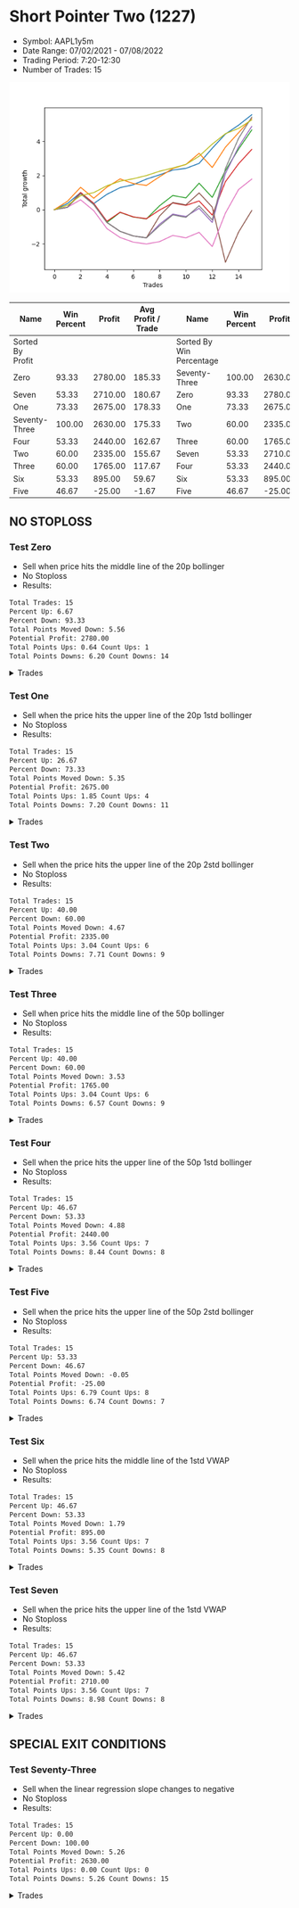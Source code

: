 # Short Pointer Two (1227) 
- Symbol: AAPL1y5m
- Date Range: 07/02/2021 - 07/08/2022
- Trading Period: 7:20-12:30
- Number of Trades: 15

![Plot](ShortPointerTwo(1227)AAPL1y5m.png)

| Name | Win Percent | Profit | Avg Profit / Trade |     | Name | Win Percent | Profit | Avg Profit / Trade |
| ---- | ----------- | ------ | ------------------ | --- | ---- | ----------- | ------ | ------------------ |
| Sorted By <br> Profit | | | | | Sorted By <br> Win Percentage ||||
| Zero | 93.33 | 2780.00 | 185.33 |     | Seventy-Three | 100.00 | 2630.00 | 175.33 |
| Seven | 53.33 | 2710.00 | 180.67 |     | Zero | 93.33 | 2780.00 | 185.33 |
| One | 73.33 | 2675.00 | 178.33 |     | One | 73.33 | 2675.00 | 178.33 |
| Seventy-Three | 100.00 | 2630.00 | 175.33 |     | Two | 60.00 | 2335.00 | 155.67 |
| Four | 53.33 | 2440.00 | 162.67 |     | Three | 60.00 | 1765.00 | 117.67 |
| Two | 60.00 | 2335.00 | 155.67 |     | Seven | 53.33 | 2710.00 | 180.67 |
| Three | 60.00 | 1765.00 | 117.67 |     | Four | 53.33 | 2440.00 | 162.67 |
| Six | 53.33 | 895.00 | 59.67 |     | Six | 53.33 | 895.00 | 59.67 |
| Five | 46.67 | -25.00 | -1.67 |     | Five | 46.67 | -25.00 | -1.67 |

## NO STOPLOSS

### Test Zero
* Sell when price hits the middle line of the 20p bollinger
* No Stoploss
* Results:
```
Total Trades: 15
Percent Up: 6.67
Percent Down: 93.33
Total Points Moved Down: 5.56
Potential Profit: 2780.00
Total Points Ups: 0.64 Count Ups: 1
Total Points Downs: 6.20 Count Downs: 14
```

<details><summary>Trades</summary>

<code>In: 2021-07-14 12:10:00		Out: 2021-07-14 12:15:20		Total Position Time: 05:20		Total Move Down: 0.36		Total to Date: 0.36</code> <br />
<code>In: 2021-07-27 12:10:00		Out: 2021-07-27 12:30:20		Total Position Time: 20:20		Total Move Down: 0.64		Total to Date: 1.00</code> <br />
<code>In: 2021-10-01 11:10:00		Out: 2021-10-01 12:50:00		Total Position Time: 100:00		Total Move Down: -0.64		Total to Date: 0.36</code> <br />
<code>In: 2021-12-21 09:35:00		Out: 2021-12-21 09:50:05		Total Position Time: 15:05		Total Move Down: 0.54		Total to Date: 0.90</code> <br />
<code>In: 2022-01-31 11:30:00		Out: 2022-01-31 11:47:15		Total Position Time: 17:15		Total Move Down: 0.39		Total to Date: 1.29</code> <br />
<code>In: 2022-02-02 11:55:00		Out: 2022-02-02 12:36:05		Total Position Time: 41:05		Total Move Down: 0.17		Total to Date: 1.46</code> <br />
<code>In: 2022-02-02 12:25:00		Out: 2022-02-02 12:36:05		Total Position Time: 11:05		Total Move Down: 0.33		Total to Date: 1.79</code> <br />
<code>In: 2022-02-07 12:20:00		Out: 2022-02-07 12:25:45		Total Position Time: 05:45		Total Move Down: 0.25		Total to Date: 2.04</code> <br />
<code>In: 2022-02-09 11:45:00		Out: 2022-02-09 11:57:40		Total Position Time: 12:40		Total Move Down: 0.28		Total to Date: 2.32</code> <br />
<code>In: 2022-02-15 11:50:00		Out: 2022-02-15 12:33:30		Total Position Time: 43:30		Total Move Down: 0.10		Total to Date: 2.42</code> <br />
<code>In: 2022-03-31 12:15:00		Out: 2022-03-31 12:20:20		Total Position Time: 05:20		Total Move Down: 0.29		Total to Date: 2.71</code> <br />
<code>In: 2022-04-25 12:00:00		Out: 2022-04-25 12:07:15		Total Position Time: 07:15		Total Move Down: 0.89		Total to Date: 3.60</code> <br />
<code>In: 2022-05-04 11:05:00		Out: 2022-05-04 11:10:10		Total Position Time: 05:10		Total Move Down: 0.83		Total to Date: 4.43</code> <br />
<code>In: 2022-05-16 11:45:00		Out: 2022-05-16 12:03:25		Total Position Time: 18:25		Total Move Down: 0.52		Total to Date: 4.95</code> <br />
<code>In: 2022-06-10 12:30:00		Out: 2022-06-10 12:42:40		Total Position Time: 12:40		Total Move Down: 0.61		Total to Date: 5.56</code> <br />


</details>

### Test One
* Sell when the price hits the upper line of the 20p 1std bollinger
* No Stoploss
* Results:
```
Total Trades: 15
Percent Up: 26.67
Percent Down: 73.33
Total Points Moved Down: 5.35
Potential Profit: 2675.00
Total Points Ups: 1.85 Count Ups: 4
Total Points Downs: 7.20 Count Downs: 11
```

<details><summary>Trades</summary>

<code>In: 2021-07-14 12:10:00		Out: 2021-07-14 12:15:35		Total Position Time: 05:35		Total Move Down: 0.49		Total to Date: 0.49</code> <br />
<code>In: 2021-07-27 12:10:00		Out: 2021-07-27 12:46:10		Total Position Time: 36:10		Total Move Down: 0.82		Total to Date: 1.31</code> <br />
<code>In: 2021-10-01 11:10:00		Out: 2021-10-01 12:50:00		Total Position Time: 100:00		Total Move Down: -0.64		Total to Date: 0.67</code> <br />
<code>In: 2021-12-21 09:35:00		Out: 2021-12-21 10:13:50		Total Position Time: 38:50		Total Move Down: 0.65		Total to Date: 1.32</code> <br />
<code>In: 2022-01-31 11:30:00		Out: 2022-01-31 12:11:05		Total Position Time: 41:05		Total Move Down: 0.48		Total to Date: 1.80</code> <br />
<code>In: 2022-02-02 11:55:00		Out: 2022-02-02 12:50:00		Total Position Time: 55:00		Total Move Down: -0.27		Total to Date: 1.53</code> <br />
<code>In: 2022-02-02 12:25:00		Out: 2022-02-02 12:50:00		Total Position Time: 25:00		Total Move Down: -0.11		Total to Date: 1.42</code> <br />
<code>In: 2022-02-07 12:20:00		Out: 2022-02-07 12:28:05		Total Position Time: 08:05		Total Move Down: 0.51		Total to Date: 1.93</code> <br />
<code>In: 2022-02-09 11:45:00		Out: 2022-02-09 12:00:20		Total Position Time: 15:20		Total Move Down: 0.48		Total to Date: 2.41</code> <br />
<code>In: 2022-02-15 11:50:00		Out: 2022-02-15 12:42:20		Total Position Time: 52:20		Total Move Down: 0.24		Total to Date: 2.65</code> <br />
<code>In: 2022-03-31 12:15:00		Out: 2022-03-31 12:33:05		Total Position Time: 18:05		Total Move Down: 0.65		Total to Date: 3.30</code> <br />
<code>In: 2022-04-25 12:00:00		Out: 2022-04-25 12:50:00		Total Position Time: 50:00		Total Move Down: -0.83		Total to Date: 2.47</code> <br />
<code>In: 2022-05-04 11:05:00		Out: 2022-05-04 11:18:40		Total Position Time: 13:40		Total Move Down: 1.19		Total to Date: 3.66</code> <br />
<code>In: 2022-05-16 11:45:00		Out: 2022-05-16 12:12:45		Total Position Time: 27:45		Total Move Down: 0.85		Total to Date: 4.51</code> <br />
<code>In: 2022-06-10 12:30:00		Out: 2022-06-10 12:45:25		Total Position Time: 15:25		Total Move Down: 0.84		Total to Date: 5.35</code> <br />


</details>

### Test Two
* Sell when the price hits the upper line of the 20p 2std bollinger
* No Stoploss
* Results:
```
Total Trades: 15
Percent Up: 40.00
Percent Down: 60.00
Total Points Moved Down: 4.67
Potential Profit: 2335.00
Total Points Ups: 3.04 Count Ups: 6
Total Points Downs: 7.71 Count Downs: 9
```

<details><summary>Trades</summary>

<code>In: 2021-07-14 12:10:00		Out: 2021-07-14 12:50:00		Total Position Time: 40:00		Total Move Down: 0.14		Total to Date: 0.14</code> <br />
<code>In: 2021-07-27 12:10:00		Out: 2021-07-27 12:50:00		Total Position Time: 40:00		Total Move Down: 0.80		Total to Date: 0.94</code> <br />
<code>In: 2021-10-01 11:10:00		Out: 2021-10-01 12:50:00		Total Position Time: 100:00		Total Move Down: -0.64		Total to Date: 0.30</code> <br />
<code>In: 2021-12-21 09:35:00		Out: 2021-12-21 12:50:00		Total Position Time: 195:00		Total Move Down: -1.05		Total to Date: -0.75</code> <br />
<code>In: 2022-01-31 11:30:00		Out: 2022-01-31 12:13:35		Total Position Time: 43:35		Total Move Down: 0.59		Total to Date: -0.16</code> <br />
<code>In: 2022-02-02 11:55:00		Out: 2022-02-02 12:50:00		Total Position Time: 55:00		Total Move Down: -0.27		Total to Date: -0.43</code> <br />
<code>In: 2022-02-02 12:25:00		Out: 2022-02-02 12:50:00		Total Position Time: 25:00		Total Move Down: -0.11		Total to Date: -0.54</code> <br />
<code>In: 2022-02-07 12:20:00		Out: 2022-02-07 12:38:25		Total Position Time: 18:25		Total Move Down: 0.77		Total to Date: 0.23</code> <br />
<code>In: 2022-02-09 11:45:00		Out: 2022-02-09 12:02:50		Total Position Time: 17:50		Total Move Down: 0.60		Total to Date: 0.83</code> <br />
<code>In: 2022-02-15 11:50:00		Out: 2022-02-15 12:50:00		Total Position Time: 60:00		Total Move Down: -0.14		Total to Date: 0.69</code> <br />
<code>In: 2022-03-31 12:15:00		Out: 2022-03-31 12:43:55		Total Position Time: 28:55		Total Move Down: 0.86		Total to Date: 1.55</code> <br />
<code>In: 2022-04-25 12:00:00		Out: 2022-04-25 12:50:00		Total Position Time: 50:00		Total Move Down: -0.83		Total to Date: 0.72</code> <br />
<code>In: 2022-05-04 11:05:00		Out: 2022-05-04 11:20:50		Total Position Time: 15:50		Total Move Down: 1.57		Total to Date: 2.29</code> <br />
<code>In: 2022-05-16 11:45:00		Out: 2022-05-16 12:21:00		Total Position Time: 36:00		Total Move Down: 1.26		Total to Date: 3.55</code> <br />
<code>In: 2022-06-10 12:30:00		Out: 2022-06-10 12:46:50		Total Position Time: 16:50		Total Move Down: 1.12		Total to Date: 4.67</code> <br />


</details>

### Test Three
* Sell when price hits the middle line of the 50p bollinger
* No Stoploss
* Results:
```
Total Trades: 15
Percent Up: 40.00
Percent Down: 60.00
Total Points Moved Down: 3.53
Potential Profit: 1765.00
Total Points Ups: 3.04 Count Ups: 6
Total Points Downs: 6.57 Count Downs: 9
```

<details><summary>Trades</summary>

<code>In: 2021-07-14 12:10:00		Out: 2021-07-14 12:50:00		Total Position Time: 40:00		Total Move Down: 0.14		Total to Date: 0.14</code> <br />
<code>In: 2021-07-27 12:10:00		Out: 2021-07-27 12:46:50		Total Position Time: 36:50		Total Move Down: 0.87		Total to Date: 1.01</code> <br />
<code>In: 2021-10-01 11:10:00		Out: 2021-10-01 12:50:00		Total Position Time: 100:00		Total Move Down: -0.64		Total to Date: 0.37</code> <br />
<code>In: 2021-12-21 09:35:00		Out: 2021-12-21 12:50:00		Total Position Time: 195:00		Total Move Down: -1.05		Total to Date: -0.68</code> <br />
<code>In: 2022-01-31 11:30:00		Out: 2022-01-31 12:12:15		Total Position Time: 42:15		Total Move Down: 0.53		Total to Date: -0.15</code> <br />
<code>In: 2022-02-02 11:55:00		Out: 2022-02-02 12:50:00		Total Position Time: 55:00		Total Move Down: -0.27		Total to Date: -0.42</code> <br />
<code>In: 2022-02-02 12:25:00		Out: 2022-02-02 12:50:00		Total Position Time: 25:00		Total Move Down: -0.11		Total to Date: -0.53</code> <br />
<code>In: 2022-02-07 12:20:00		Out: 2022-02-07 12:28:05		Total Position Time: 08:05		Total Move Down: 0.51		Total to Date: -0.02</code> <br />
<code>In: 2022-02-09 11:45:00		Out: 2022-02-09 11:59:40		Total Position Time: 14:40		Total Move Down: 0.41		Total to Date: 0.39</code> <br />
<code>In: 2022-02-15 11:50:00		Out: 2022-02-15 12:50:00		Total Position Time: 60:00		Total Move Down: -0.14		Total to Date: 0.25</code> <br />
<code>In: 2022-03-31 12:15:00		Out: 2022-03-31 12:20:15		Total Position Time: 05:15		Total Move Down: 0.26		Total to Date: 0.51</code> <br />
<code>In: 2022-04-25 12:00:00		Out: 2022-04-25 12:50:00		Total Position Time: 50:00		Total Move Down: -0.83		Total to Date: -0.32</code> <br />
<code>In: 2022-05-04 11:05:00		Out: 2022-05-04 11:30:50		Total Position Time: 25:50		Total Move Down: 1.96		Total to Date: 1.64</code> <br />
<code>In: 2022-05-16 11:45:00		Out: 2022-05-16 12:17:45		Total Position Time: 32:45		Total Move Down: 1.05		Total to Date: 2.69</code> <br />
<code>In: 2022-06-10 12:30:00		Out: 2022-06-10 12:45:25		Total Position Time: 15:25		Total Move Down: 0.84		Total to Date: 3.53</code> <br />


</details>

### Test Four
* Sell when the price hits the upper line of the 50p 1std bollinger
* No Stoploss
* Results:
```
Total Trades: 15
Percent Up: 46.67
Percent Down: 53.33
Total Points Moved Down: 4.88
Potential Profit: 2440.00
Total Points Ups: 3.56 Count Ups: 7
Total Points Downs: 8.44 Count Downs: 8
```

<details><summary>Trades</summary>

<code>In: 2021-07-14 12:10:00		Out: 2021-07-14 12:50:00		Total Position Time: 40:00		Total Move Down: 0.14		Total to Date: 0.14</code> <br />
<code>In: 2021-07-27 12:10:00		Out: 2021-07-27 12:50:00		Total Position Time: 40:00		Total Move Down: 0.80		Total to Date: 0.94</code> <br />
<code>In: 2021-10-01 11:10:00		Out: 2021-10-01 12:50:00		Total Position Time: 100:00		Total Move Down: -0.64		Total to Date: 0.30</code> <br />
<code>In: 2021-12-21 09:35:00		Out: 2021-12-21 12:50:00		Total Position Time: 195:00		Total Move Down: -1.05		Total to Date: -0.75</code> <br />
<code>In: 2022-01-31 11:30:00		Out: 2022-01-31 12:50:00		Total Position Time: 80:00		Total Move Down: -0.52		Total to Date: -1.27</code> <br />
<code>In: 2022-02-02 11:55:00		Out: 2022-02-02 12:50:00		Total Position Time: 55:00		Total Move Down: -0.27		Total to Date: -1.54</code> <br />
<code>In: 2022-02-02 12:25:00		Out: 2022-02-02 12:50:00		Total Position Time: 25:00		Total Move Down: -0.11		Total to Date: -1.65</code> <br />
<code>In: 2022-02-07 12:20:00		Out: 2022-02-07 12:38:35		Total Position Time: 18:35		Total Move Down: 0.80		Total to Date: -0.85</code> <br />
<code>In: 2022-02-09 11:45:00		Out: 2022-02-09 12:00:35		Total Position Time: 15:35		Total Move Down: 0.59		Total to Date: -0.26</code> <br />
<code>In: 2022-02-15 11:50:00		Out: 2022-02-15 12:50:00		Total Position Time: 60:00		Total Move Down: -0.14		Total to Date: -0.40</code> <br />
<code>In: 2022-03-31 12:15:00		Out: 2022-03-31 12:21:40		Total Position Time: 06:40		Total Move Down: 0.48		Total to Date: 0.08</code> <br />
<code>In: 2022-04-25 12:00:00		Out: 2022-04-25 12:50:00		Total Position Time: 50:00		Total Move Down: -0.83		Total to Date: -0.75</code> <br />
<code>In: 2022-05-04 11:05:00		Out: 2022-05-04 11:34:25		Total Position Time: 29:25		Total Move Down: 2.87		Total to Date: 2.12</code> <br />
<code>In: 2022-05-16 11:45:00		Out: 2022-05-16 12:35:20		Total Position Time: 50:20		Total Move Down: 1.56		Total to Date: 3.68</code> <br />
<code>In: 2022-06-10 12:30:00		Out: 2022-06-10 12:47:10		Total Position Time: 17:10		Total Move Down: 1.20		Total to Date: 4.88</code> <br />


</details>

### Test Five
* Sell when the price hits the upper line of the 50p 2std bollinger
* No Stoploss
* Results:
```
Total Trades: 15
Percent Up: 53.33
Percent Down: 46.67
Total Points Moved Down: -0.05
Potential Profit: -25.00
Total Points Ups: 6.79 Count Ups: 8
Total Points Downs: 6.74 Count Downs: 7
```

<details><summary>Trades</summary>

<code>In: 2021-07-14 12:10:00		Out: 2021-07-14 12:50:00		Total Position Time: 40:00		Total Move Down: 0.14		Total to Date: 0.14</code> <br />
<code>In: 2021-07-27 12:10:00		Out: 2021-07-27 12:50:00		Total Position Time: 40:00		Total Move Down: 0.80		Total to Date: 0.94</code> <br />
<code>In: 2021-10-01 11:10:00		Out: 2021-10-01 12:50:00		Total Position Time: 100:00		Total Move Down: -0.64		Total to Date: 0.30</code> <br />
<code>In: 2021-12-21 09:35:00		Out: 2021-12-21 12:50:00		Total Position Time: 195:00		Total Move Down: -1.05		Total to Date: -0.75</code> <br />
<code>In: 2022-01-31 11:30:00		Out: 2022-01-31 12:50:00		Total Position Time: 80:00		Total Move Down: -0.52		Total to Date: -1.27</code> <br />
<code>In: 2022-02-02 11:55:00		Out: 2022-02-02 12:50:00		Total Position Time: 55:00		Total Move Down: -0.27		Total to Date: -1.54</code> <br />
<code>In: 2022-02-02 12:25:00		Out: 2022-02-02 12:50:00		Total Position Time: 25:00		Total Move Down: -0.11		Total to Date: -1.65</code> <br />
<code>In: 2022-02-07 12:20:00		Out: 2022-02-07 12:45:05		Total Position Time: 25:05		Total Move Down: 1.28		Total to Date: -0.37</code> <br />
<code>In: 2022-02-09 11:45:00		Out: 2022-02-09 12:13:55		Total Position Time: 28:55		Total Move Down: 0.79		Total to Date: 0.42</code> <br />
<code>In: 2022-02-15 11:50:00		Out: 2022-02-15 12:50:00		Total Position Time: 60:00		Total Move Down: -0.14		Total to Date: 0.28</code> <br />
<code>In: 2022-03-31 12:15:00		Out: 2022-03-31 12:33:45		Total Position Time: 18:45		Total Move Down: 0.70		Total to Date: 0.98</code> <br />
<code>In: 2022-04-25 12:00:00		Out: 2022-04-25 12:50:00		Total Position Time: 50:00		Total Move Down: -0.83		Total to Date: 0.15</code> <br />
<code>In: 2022-05-04 11:05:00		Out: 2022-05-04 12:50:00		Total Position Time: 105:00		Total Move Down: -3.23		Total to Date: -3.08</code> <br />
<code>In: 2022-05-16 11:45:00		Out: 2022-05-16 12:50:00		Total Position Time: 65:00		Total Move Down: 1.77		Total to Date: -1.31</code> <br />
<code>In: 2022-06-10 12:30:00		Out: 2022-06-10 12:50:00		Total Position Time: 20:00		Total Move Down: 1.26		Total to Date: -0.05</code> <br />


</details>

### Test Six
* Sell when the price hits the middle line of the 1std VWAP
* No Stoploss
* Results:
```
Total Trades: 15
Percent Up: 46.67
Percent Down: 53.33
Total Points Moved Down: 1.79
Potential Profit: 895.00
Total Points Ups: 3.56 Count Ups: 7
Total Points Downs: 5.35 Count Downs: 8
```

<details><summary>Trades</summary>

<code>In: 2021-07-14 12:10:00		Out: 2021-07-14 12:50:00		Total Position Time: 40:00		Total Move Down: 0.14		Total to Date: 0.14</code> <br />
<code>In: 2021-07-27 12:10:00		Out: 2021-07-27 12:15:10		Total Position Time: 05:10		Total Move Down: 0.44		Total to Date: 0.58</code> <br />
<code>In: 2021-10-01 11:10:00		Out: 2021-10-01 12:50:00		Total Position Time: 100:00		Total Move Down: -0.64		Total to Date: -0.06</code> <br />
<code>In: 2021-12-21 09:35:00		Out: 2021-12-21 12:50:00		Total Position Time: 195:00		Total Move Down: -1.05		Total to Date: -1.11</code> <br />
<code>In: 2022-01-31 11:30:00		Out: 2022-01-31 12:50:00		Total Position Time: 80:00		Total Move Down: -0.52		Total to Date: -1.63</code> <br />
<code>In: 2022-02-02 11:55:00		Out: 2022-02-02 12:50:00		Total Position Time: 55:00		Total Move Down: -0.27		Total to Date: -1.90</code> <br />
<code>In: 2022-02-02 12:25:00		Out: 2022-02-02 12:50:00		Total Position Time: 25:00		Total Move Down: -0.11		Total to Date: -2.01</code> <br />
<code>In: 2022-02-07 12:20:00		Out: 2022-02-07 12:25:10		Total Position Time: 05:10		Total Move Down: 0.14		Total to Date: -1.87</code> <br />
<code>In: 2022-02-09 11:45:00		Out: 2022-02-09 11:57:55		Total Position Time: 12:55		Total Move Down: 0.36		Total to Date: -1.51</code> <br />
<code>In: 2022-02-15 11:50:00		Out: 2022-02-15 12:50:00		Total Position Time: 60:00		Total Move Down: -0.14		Total to Date: -1.65</code> <br />
<code>In: 2022-03-31 12:15:00		Out: 2022-03-31 12:20:30		Total Position Time: 05:30		Total Move Down: 0.32		Total to Date: -1.33</code> <br />
<code>In: 2022-04-25 12:00:00		Out: 2022-04-25 12:50:00		Total Position Time: 50:00		Total Move Down: -0.83		Total to Date: -2.16</code> <br />
<code>In: 2022-05-04 11:05:00		Out: 2022-05-04 11:30:50		Total Position Time: 25:50		Total Move Down: 1.96		Total to Date: -0.20</code> <br />
<code>In: 2022-05-16 11:45:00		Out: 2022-05-16 12:34:05		Total Position Time: 49:05		Total Move Down: 1.38		Total to Date: 1.18</code> <br />
<code>In: 2022-06-10 12:30:00		Out: 2022-06-10 12:42:40		Total Position Time: 12:40		Total Move Down: 0.61		Total to Date: 1.79</code> <br />


</details>

### Test Seven
* Sell when the price hits the upper line of the 1std VWAP
* No Stoploss
* Results:
```
Total Trades: 15
Percent Up: 46.67
Percent Down: 53.33
Total Points Moved Down: 5.42
Potential Profit: 2710.00
Total Points Ups: 3.56 Count Ups: 7
Total Points Downs: 8.98 Count Downs: 8
```

<details><summary>Trades</summary>

<code>In: 2021-07-14 12:10:00		Out: 2021-07-14 12:50:00		Total Position Time: 40:00		Total Move Down: 0.14		Total to Date: 0.14</code> <br />
<code>In: 2021-07-27 12:10:00		Out: 2021-07-27 12:50:00		Total Position Time: 40:00		Total Move Down: 0.80		Total to Date: 0.94</code> <br />
<code>In: 2021-10-01 11:10:00		Out: 2021-10-01 12:50:00		Total Position Time: 100:00		Total Move Down: -0.64		Total to Date: 0.30</code> <br />
<code>In: 2021-12-21 09:35:00		Out: 2021-12-21 12:50:00		Total Position Time: 195:00		Total Move Down: -1.05		Total to Date: -0.75</code> <br />
<code>In: 2022-01-31 11:30:00		Out: 2022-01-31 12:50:00		Total Position Time: 80:00		Total Move Down: -0.52		Total to Date: -1.27</code> <br />
<code>In: 2022-02-02 11:55:00		Out: 2022-02-02 12:50:00		Total Position Time: 55:00		Total Move Down: -0.27		Total to Date: -1.54</code> <br />
<code>In: 2022-02-02 12:25:00		Out: 2022-02-02 12:50:00		Total Position Time: 25:00		Total Move Down: -0.11		Total to Date: -1.65</code> <br />
<code>In: 2022-02-07 12:20:00		Out: 2022-02-07 12:38:10		Total Position Time: 18:10		Total Move Down: 0.71		Total to Date: -0.94</code> <br />
<code>In: 2022-02-09 11:45:00		Out: 2022-02-09 12:03:05		Total Position Time: 18:05		Total Move Down: 0.63		Total to Date: -0.31</code> <br />
<code>In: 2022-02-15 11:50:00		Out: 2022-02-15 12:50:00		Total Position Time: 60:00		Total Move Down: -0.14		Total to Date: -0.45</code> <br />
<code>In: 2022-03-31 12:15:00		Out: 2022-03-31 12:33:10		Total Position Time: 18:10		Total Move Down: 0.68		Total to Date: 0.23</code> <br />
<code>In: 2022-04-25 12:00:00		Out: 2022-04-25 12:50:00		Total Position Time: 50:00		Total Move Down: -0.83		Total to Date: -0.60</code> <br />
<code>In: 2022-05-04 11:05:00		Out: 2022-05-04 11:35:05		Total Position Time: 30:05		Total Move Down: 3.01		Total to Date: 2.41</code> <br />
<code>In: 2022-05-16 11:45:00		Out: 2022-05-16 12:50:00		Total Position Time: 65:00		Total Move Down: 1.77		Total to Date: 4.18</code> <br />
<code>In: 2022-06-10 12:30:00		Out: 2022-06-10 12:48:40		Total Position Time: 18:40		Total Move Down: 1.24		Total to Date: 5.42</code> <br />


</details>

## SPECIAL EXIT CONDITIONS 

### Test Seventy-Three
* Sell when the linear regression slope changes to negative
* No Stoploss
* Results:
```
Total Trades: 15
Percent Up: 0.00
Percent Down: 100.00
Total Points Moved Down: 5.26
Potential Profit: 2630.00
Total Points Ups: 0.00 Count Ups: 0
Total Points Downs: 5.26 Count Downs: 15
```

<details><summary>Trades</summary>

<code>In: 2021-07-14 12:10:00		Out: 2021-07-14 12:15:05		Total Position Time: 05:05		Total Move Down: 0.26		Total to Date: 0.26</code> <br />
<code>In: 2021-07-27 12:10:00		Out: 2021-07-27 12:18:00		Total Position Time: 08:00		Total Move Down: 0.56		Total to Date: 0.82</code> <br />
<code>In: 2021-10-01 11:10:00		Out: 2021-10-01 11:13:05		Total Position Time: 03:05		Total Move Down: 0.18		Total to Date: 1.00</code> <br />
<code>In: 2021-12-21 09:35:00		Out: 2021-12-21 09:41:05		Total Position Time: 06:05		Total Move Down: 0.40		Total to Date: 1.40</code> <br />
<code>In: 2022-01-31 11:30:00		Out: 2022-01-31 11:37:05		Total Position Time: 07:05		Total Move Down: 0.27		Total to Date: 1.67</code> <br />
<code>In: 2022-02-02 11:55:00		Out: 2022-02-02 11:58:05		Total Position Time: 03:05		Total Move Down: 0.14		Total to Date: 1.81</code> <br />
<code>In: 2022-02-02 12:25:00		Out: 2022-02-02 12:30:05		Total Position Time: 05:05		Total Move Down: 0.19		Total to Date: 2.00</code> <br />
<code>In: 2022-02-07 12:20:00		Out: 2022-02-07 12:26:00		Total Position Time: 06:00		Total Move Down: 0.25		Total to Date: 2.25</code> <br />
<code>In: 2022-02-09 11:45:00		Out: 2022-02-09 11:48:05		Total Position Time: 03:05		Total Move Down: 0.19		Total to Date: 2.44</code> <br />
<code>In: 2022-02-15 11:50:00		Out: 2022-02-15 11:53:05		Total Position Time: 03:05		Total Move Down: 0.21		Total to Date: 2.65</code> <br />
<code>In: 2022-03-31 12:15:00		Out: 2022-03-31 12:22:00		Total Position Time: 07:00		Total Move Down: 0.48		Total to Date: 3.13</code> <br />
<code>In: 2022-04-25 12:00:00		Out: 2022-04-25 12:05:05		Total Position Time: 05:05		Total Move Down: 0.71		Total to Date: 3.84</code> <br />
<code>In: 2022-05-04 11:05:00		Out: 2022-05-04 11:14:05		Total Position Time: 09:05		Total Move Down: 0.61		Total to Date: 4.45</code> <br />
<code>In: 2022-05-16 11:45:00		Out: 2022-05-16 11:58:00		Total Position Time: 13:00		Total Move Down: 0.31		Total to Date: 4.76</code> <br />
<code>In: 2022-06-10 12:30:00		Out: 2022-06-10 12:34:00		Total Position Time: 04:00		Total Move Down: 0.50		Total to Date: 5.26</code> <br />


</details>